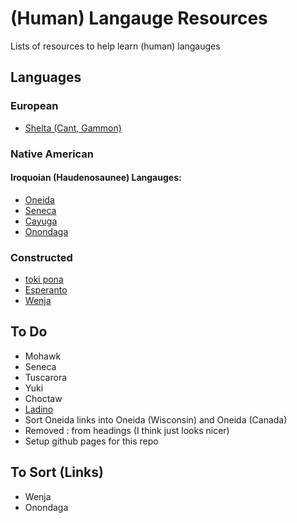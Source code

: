 # (Human) Langauge Resources
Lists of resources to help learn (human) langauges

## Languages
### European
- [Shelta (Cant, Gammon)](Shelta.md)
### Native American
#### Iroquoian (Haudenosaunee) Langauges:
- [Oneida](Native-American/Iroquois/Oneida.md)
- [Seneca](Native-American/Iroquois/Seneca.md)
- [Cayuga](Native-American/Iroquois/Cayuga.md)
- [Onondaga](Native-American/Iroquois/Onondaga.md)

### Constructed
- [toki pona](Constructed/toki-pona.md)
- [Esperanto](Constructed/Esperanto.md)
- [Wenja](Constructed/Wenja.md)

## To Do
- Mohawk
- Seneca
- Tuscarora
- Yuki
- Choctaw
- [Ladino](https://ladino.szabgab.com/)
- Sort Oneida links into Oneida (Wisconsin) and Oneida (Canada)
- Removed : from headings (I think just looks nicer)
- Setup github pages for this repo

## To Sort (Links)
- Wenja
- Onondaga
